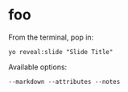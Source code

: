 
# foo

From the terminal, pop in:

  ```yo reveal:slide "Slide Title"```

Available options:

 ```--markdown --attributes --notes```
